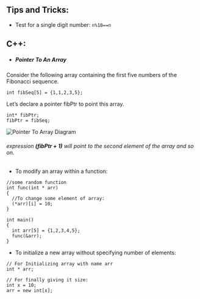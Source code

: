 ## Tips and Tricks:
- Test for a single digit number: `n%10==n`

## C++:
- ##### Pointer To An Array
Consider the following array containing the first five numbers of the Fibonacci sequence.
```
int fibSeq[5] = {1,1,2,3,5};
```
Let’s declare a pointer fibPtr to point this array.
```
int* fibPtr;
fibPtr = fibSeq;
```
![Pointer To Array Diagram](https://www.softwaretestinghelp.com/wp-content/qa/uploads/2019/04/Pointer-to-an-array.png)
###### expression **(fibPtr + 1)** will point to the second element of the array and so on.

- To modify an array within a function:
```
//some random function
int func(int * arr)
{
  //To change some element of array:
  (*arr)[i] = 10;
}
```
```
int main()
{
  int arr[5] = {1,2,3,4,5};
  func(&arr);
}
```

- To initialize a new array without specifying number of elements:
```
// For Initializing array with name arr
int * arr;
```
```
// For finally giving it size:
int x = 10;
arr = new int[x];
```

